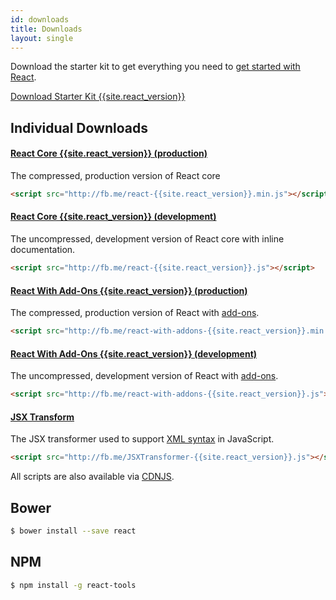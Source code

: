 ```yaml
---
id: downloads
title: Downloads
layout: single
---
```

Download the starter kit to get everything you need to
[get started with React](/react/docs/getting-started.html).

<div class="buttons-unit downloads">
  <a href="/react/downloads/react-{{site.react_version}}.zip" class="button">
    Download Starter Kit {{site.react_version}}
  </a>
</div>

## Individual Downloads

#### <a href="http://fb.me/react-{{site.react_version}}.min.js">React Core {{site.react_version}} (production)</a>
The compressed, production version of React core

```html
<script src="http://fb.me/react-{{site.react_version}}.min.js"></script>
```

#### <a href="http://fb.me/react-{{site.react_version}}.js">React Core {{site.react_version}} (development)</a>
The uncompressed, development version of React core with inline documentation.

```html
<script src="http://fb.me/react-{{site.react_version}}.js"></script>
```

#### <a href="http://fb.me/react-{{site.react_version}}.min.js">React With Add-Ons {{site.react_version}} (production)</a>
The compressed, production version of React with [add-ons](/react/docs/addons.html).

```html
<script src="http://fb.me/react-with-addons-{{site.react_version}}.min.js"></script>
```

#### <a href="http://fb.me/react-{{site.react_version}}.js">React With Add-Ons {{site.react_version}} (development)</a>
The uncompressed, development version of React with [add-ons](/react/docs/addons.html).

```html
<script src="http://fb.me/react-with-addons-{{site.react_version}}.js"></script>
```

#### <a href="http://fb.me/JSXTransformer-{{site.react_version}}.js">JSX Transform</a>
The JSX transformer used to support [XML syntax](/react/docs/jsx-in-depth.html) in JavaScript.

```html
<script src="http://fb.me/JSXTransformer-{{site.react_version}}.js"></script>
```

All scripts are also available via [CDNJS](http://cdnjs.com/#react).

## Bower

```sh
$ bower install --save react
```

## NPM

```sh
$ npm install -g react-tools
```

